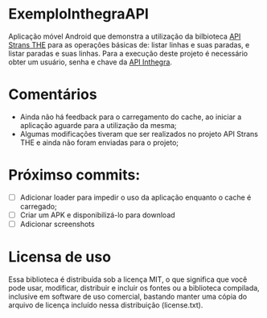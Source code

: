# ExemploInthegraAPI
Aplicação móvel Android que demonstra a utilização da bilbioteca [API Strans THE](https://github.com/tOOlmaker-equalsp/apiStransTHE) para as operações básicas de: listar linhas e suas paradas, e listar paradas e suas linhas.
Para a execução deste projeto é necessário obter um usuário, senha e chave da [API Inthegra](https://inthegra.strans.teresina.pi.gov.br).

# Comentários
- Ainda não há feedback para o carregamento do cache, ao iniciar a aplicação aguarde para a utilização da mesma;
- Algumas modificações tiveram que ser realizados no projeto API Strans THE e ainda não foram enviadas para o projeto;

# Próximso commits:
- [ ] Adicionar loader para impedir o uso da aplicação enquanto o cache é carregado;
- [ ] Criar um APK e disponibilizá-lo para download
- [ ] Adicionar screenshots

# Licensa de uso
Essa biblioteca é distribuída sob a licença MIT, o que significa que você pode usar, modificar, distribuir e incluir os fontes ou a biblioteca compilada, inclusive em software de uso comercial, bastando manter uma cópia do arquivo de licença incluído nessa distribuição (license.txt).
